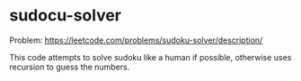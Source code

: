 # sudocu-solver
Problem: https://leetcode.com/problems/sudoku-solver/description/

This code attempts to solve sudoku like a human if possible, otherwise uses recursion to guess the numbers.
